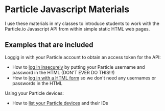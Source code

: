 # Particle Javascript Materials

I use these materials in my classes to introduce students to work with the Particle.io Javascript API from within simple static HTML web pages.

## Examples that are included

Loggig in with your Particle account to obtain an access token for the API:

* How to [log in insecurely](login_insecure) by putting your Particle username and password in the HTML (DON'T EVER DO THIS!!!)
* How to [log in with a HTML form](login_with_form) so we don't need any usernames or passwords in the HTML

Using your Particle devices:

* How to [list your Particle devices](list_devices) and their IDs
